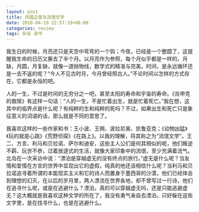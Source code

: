 ```yaml
---
layout: post
title: 月圆之夜与流氓文学
date: 2016-04-19 22:57:19+08:00
categories: review
tags: 杂谈 读书
---
```


我生日的时候，月亮还只是天空中弯弯的一个钩；今夜，已经是一个整圆了，这提醒我生命的日历又撕去了半个月。以月亮作为参照，每个月似乎都是一样的，月缺，月圆，月复缺，就像一道抛物线，数学式的精准与完美。时间，是永远循环还是一去不返的呢？“今人不见古时月，今月曾经照古人。”不论时间以怎样的方式存在，它都是永恒的吧。

人的一生，不过是时间的无穷分之一吧，甚至太阳的寿命和宇宙的寿命。《肖申克的救赎》有这样一句话：“人的一生，不是忙着出生，就是忙着死亡。”我在想，这其中的临界点是什么呢？有纯粹的生和纯粹的死吗？不过，如果出生和死亡只是象征意义的词语的话，那么就是不同的意思了。

我喜欢这样的一些作家和书：王小波、王朔、波拉尼奥、凯鲁亚克；《动物凶猛》《玩的就是心跳》《荒野侦探》《在路上》。以我的理解，将其称之为“流氓文学”。王二、方言、利马和贝拉诺、萨尔和迪安，这些主人公们是何其相似的呢，他们叛逆不羁、玩世不恭，过着放逐式的生活，就像大家印象中的流氓，至少充满着流气。北岛在一次采访中说：“漂泊是穿越虚无的没有终点的旅行。”虚无是什么呢？当友情和爱情在方言的世界中显现出它的虚假，纯真的他还该相信什么呢？当利马和贝拉诺追寻着所谓的本能现实主义和它的诗人而置身于墨西哥的沙漠，他们已经体会到理想的幻灭，在以后的岁月里，两人漂流在世界各地，却不曾写过一行诗，他们在追寻什么呢，或是在逃避什么？漂泊，真的可以穿越虚无吗，还是只能逃避虚无？这大概就是我喜欢这种文学的所在了，我没有勇气亲自去漂泊，只好躲在这些文字里，是在找寻什么，也是在逃避什么。
